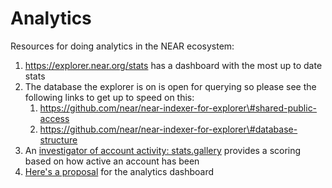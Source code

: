# Analytics

Resources for doing analytics in the NEAR ecosystem:

1. https://explorer.near.org/stats has a dashboard with the most up to date stats
2. The database the explorer is on is open for querying so please see the following links to get up to speed on this:
   1. https://github.com/near/near-indexer-for-explorer\#shared-public-access
   2. https://github.com/near/near-indexer-for-explorer\#database-structure
3. An [investigator of account activity: stats.gallery](https://stats.gallery/) provides a scoring based on how active an account has been
3. [Here's a proposal](https://gov.near.org/t/analytics-dashboard/3771) for the analytics dashboard

